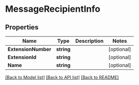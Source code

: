 # MessageRecipientInfo

## Properties

Name | Type | Description | Notes
------------ | ------------- | ------------- | -------------
**ExtensionNumber** | **string** |  | [optional] 
**ExtensionId** | **string** |  | [optional] 
**Name** | **string** |  | [optional] 

[[Back to Model list]](../README.md#documentation-for-models) [[Back to API list]](../README.md#documentation-for-api-endpoints) [[Back to README]](../README.md)



